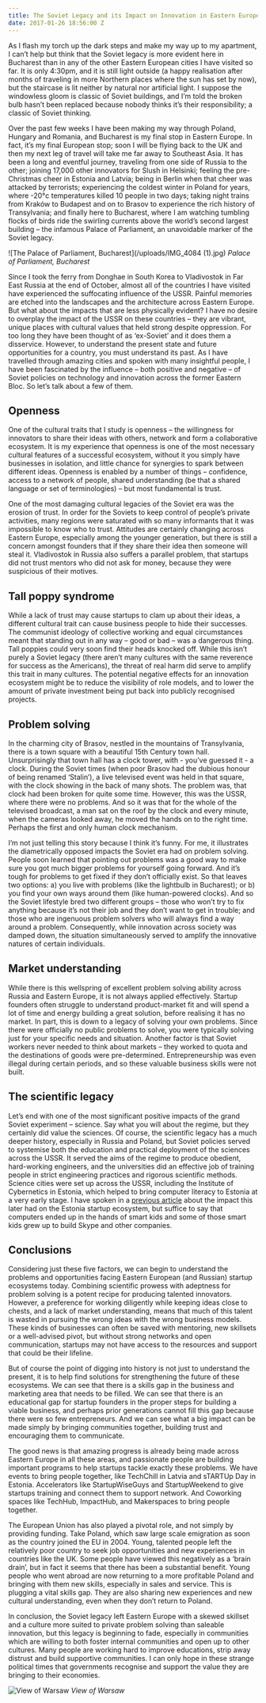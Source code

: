 ```yaml
---
title: The Soviet Legacy and its Impact on Innovation in Eastern Europe
date: 2017-01-26 18:56:00 Z
---
```


As I flash my torch up the dark steps and make my way up to my apartment, I can’t help but think that the Soviet legacy is more evident here in Bucharest than in any of the other Eastern European cities I have visited so far. It is only 4:30pm, and it is still light outside (a happy realisation after months of traveling in more Northern places where the sun has set by now), but the staircase is lit neither by natural nor artificial light. I suppose the windowless gloom is classic of Soviet buildings, and I’m told the broken bulb hasn’t been replaced because nobody thinks it’s their responsibility; a classic of Soviet thinking. 

Over the past few weeks I have been making my way through Poland, Hungary and Romania, and Bucharest is my final stop in Eastern Europe. In fact, it’s my final European stop; soon I will be flying back to the UK and then my next leg of travel will take me far away to Southeast Asia. It has been a long and eventful journey, traveling from one side of Russia to the other; joining 17,000 other innovators for Slush in Helsinki; feeling the pre-Christmas cheer in Estonia and Latvia; being in Berlin when that cheer was attacked by terrorists; experiencing the coldest winter in Poland for years, where -20°c temperatures killed 10 people in two days; taking night trains from Kraków to Budapest and on to Brasov to experience the rich history of Transylvania; and finally here to Bucharest, where I am watching tumbling flocks of birds ride the swirling currents above the world’s second largest building – the infamous Palace of Parliament, an unavoidable marker of the Soviet legacy. 

![The Palace of Parliament, Bucharest](/uploads/IMG_4084 (1).jpg)
*Palace of Parliament, Bucharest*

Since I took the ferry from Donghae in South Korea to Vladivostok in Far East Russia at the end of October, almost all of the countries I have visited have experienced the suffocating influence of the USSR. Painful memories are etched into the landscapes and the architecture across Eastern Europe. But what about the impacts that are less physically evident? I have no desire to overplay the impact of the USSR on these countries – they are vibrant, unique places with cultural values that held strong despite oppression. For too long they have been thought of as ‘ex-Soviet’ and it does them a disservice. However, to understand the present state and future opportunities for a country, you must understand its past. As I have travelled through amazing cities and spoken with many insightful people, I have been fascinated by the influence – both positive and negative – of Soviet policies on technology and innovation across the former Eastern Bloc. So let’s talk about a few of them.

## Openness
One of the cultural traits that I study is openness – the willingness for innovators to share their ideas with others, network and form a collaborative ecosystem. It is my experience that openness is one of the most necessary cultural features of a successful ecosystem, without it you simply have businesses in isolation, and little chance for synergies to spark between different ideas. Openness is enabled by a number of things – confidence, access to a network of people, shared understanding (be that a shared language or set of terminologies) – but most fundamental is trust. 

One of the most damaging cultural legacies of the Soviet era was the erosion of trust. In order for the Soviets to keep control of people’s private activities, many regions were saturated with so many informants that it was impossible to know who to trust. Attitudes are certainly changing across Eastern Europe, especially among the younger generation, but there is still a concern amongst founders that if they share their idea then someone will steal it. Vladivostok in Russia also suffers a parallel problem, that startups did not trust mentors who did not ask for money, because they were suspicious of their motives. 

## Tall poppy syndrome
While a lack of trust may cause startups to clam up about their ideas, a different cultural trait can cause business people to hide their successes. The communist ideology of collective working and equal circumstances meant that standing out in any way – good or bad – was a dangerous thing. Tall poppies could very soon find their heads knocked off. While this isn’t purely a Soviet legacy (there aren’t many cultures with the same reverence for success as the Americans), the threat of real harm did serve to amplify this trait in many cultures. The potential negative effects for an innovation ecosystem might be to reduce the visibility of role models, and to lower the amount of private investment being put back into publicly recognised projects. 

## Problem solving
In the charming city of Brasov, nestled in the mountains of Transylvania, there is a town square with a beautiful 15th Century town hall. Unsurprisingly that town hall has a clock tower, with - you’ve guessed it - a clock. During the Soviet times (when poor Brasov had the dubious honour of being renamed ‘Stalin’), a live televised event was held in that square, with the clock showing in the back of many shots. The problem was, that clock had been broken for quite some time. However, this was the USSR, where there were no problems. And so it was that for the whole of the televised broadcast, a man sat on the roof by the clock and every minute, when the cameras looked away, he moved the hands on to the right time. Perhaps the first and only human clock mechanism. 

I’m not just telling this story because I think it’s funny. For me, it illustrates the diametrically opposed impacts the Soviet era had on problem solving. People soon learned that pointing out problems was a good way to make sure you got much bigger problems for yourself going forward. And it’s tough for problems to get fixed if they don’t officially exist. So that leaves two options: a) you live with problems (like the lightbulb in Bucharest); or b) you find your own ways around them (like human-powered clocks). And so the Soviet lifestyle bred two different groups – those who won’t try to fix anything because it’s not their job and they don’t want to get in trouble; and those who are ingenuous problem solvers who will always find a way around a problem. Consequently, while innovation across society was damped down, the situation simultaneously served to amplify the innovative natures of certain individuals. 

## Market understanding 
While there is this wellspring of excellent problem solving ability across Russia and Eastern Europe, it is not always applied effectively. Startup founders often struggle to understand product-market fit and will spend a lot of time and energy building a great solution, before realising it has no market. In part, this is down to a legacy of solving your own problems. Since there were officially no public problems to solve, you were typically solving just for your specific needs and situation. Another factor is that Soviet workers never needed to think about markets – they worked to quota and the destinations of goods were pre-determined. Entrepreneurship was even illegal during certain periods, and so these valuable business skills were not built. 

## The scientific legacy
Let’s end with one of the most significant positive impacts of the grand Soviet experiment – science. Say what you will about the regime, but they certainly did value the sciences. Of course, the scientific legacy has a much deeper history, especially in Russia and Poland, but Soviet policies served to systemise both the education and practical deployment of the sciences across the USSR. It served the aims of the regime to produce obedient, hard-working engineers, and the universities did an effective job of training people in strict engineering practices and rigorous scientific methods. Science cities were set up across the USSR, including the Institute of Cybernetics in Estonia, which helped to bring computer literacy to Estonia at a very early stage. I have spoken in a [previous article](http://www.global-innovation-project.com/posts/driving-forces-for-startup-ecosystems/) about the impact this later had on the Estonia startup ecosystem, but suffice to say that computers ended up in the hands of smart kids and some of those smart kids grew up to build Skype and other companies.

## Conclusions 
Considering just these five factors, we can begin to understand the problems and opportunities facing Eastern European (and Russian) startup ecosystems today. Combining scientific prowess with adeptness for problem solving is a potent recipe for producing talented innovators. However, a preference for working diligently while keeping ideas close to chests, and a lack of market understanding, means that much of this talent is wasted in pursuing the wrong ideas with the wrong business models. These kinds of businesses can often be saved with mentoring, new skillsets or a well-advised pivot, but without strong networks and open communication, startups may not have access to the resources and support that could be their lifeline. 

But of course the point of digging into history is not just to understand the present, it is to help find solutions for strengthening the future of these ecosystems. We can see that there is a skills gap in the business and marketing area that needs to be filled. We can see that there is an educational gap for startup founders in the proper steps for building a viable business, and perhaps prior generations cannot fill this gap because there were so few entrepreneurs. And we can see what a big impact can be made simply by bringing communities together, building trust and encouraging them to communicate.

The good news is that amazing progress is already being made across Eastern Europe in all these areas, and passionate people are building important programs to help startups tackle exactly these problems. We have events to bring people together, like TechChill in Latvia and sTARTUp Day in Estonia. Accelerators like StartupWiseGuys and StartupWeekend to give startups training and connect them to support network. And Coworking spaces like TechHub, ImpactHub, and Makerspaces to bring people together.

The European Union has also played a pivotal role, and not simply by providing funding. Take Poland, which saw large scale emigration as soon as the country joined the EU in 2004. Young, talented people left the relatively poor country to seek job opportunities and new experiences in countries like the UK. Some people have viewed this negatively as a ‘brain drain’, but in fact it seems that there has been a substantial benefit. Young people who went abroad are now returning to a more profitable Poland and bringing with them new skills, especially in sales and service. This is plugging a vital skills gap. They are also sharing new experiences and new cultural understanding, even when they don’t return to Poland. 

In conclusion, the Soviet legacy left Eastern Europe with a skewed skillset and a culture more suited to private problem solving than saleable innovation, but this legacy is beginning to fade, especially in communities which are willing to both foster internal communities and open up to other cultures. Many people are working hard to improve educations, strip away distrust and build supportive communities. I can only hope in these strange political times that governments recognise and support the value they are bringing to their economies. 

![View of Warsaw](/uploads/IMG_3453.jpg)
*View of Warsaw*

